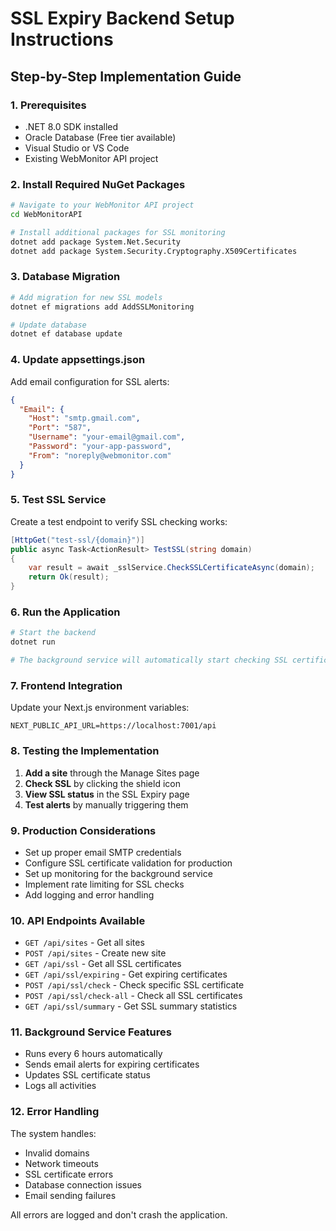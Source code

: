 # SSL Expiry Backend Setup Instructions

## Step-by-Step Implementation Guide

### 1. Prerequisites
- .NET 8.0 SDK installed
- Oracle Database (Free tier available)
- Visual Studio or VS Code
- Existing WebMonitor API project

### 2. Install Required NuGet Packages

```bash
# Navigate to your WebMonitor API project
cd WebMonitorAPI

# Install additional packages for SSL monitoring
dotnet add package System.Net.Security
dotnet add package System.Security.Cryptography.X509Certificates
```

### 3. Database Migration

```bash
# Add migration for new SSL models
dotnet ef migrations add AddSSLMonitoring

# Update database
dotnet ef database update
```

### 4. Update appsettings.json

Add email configuration for SSL alerts:

```json
{
  "Email": {
    "Host": "smtp.gmail.com",
    "Port": "587",
    "Username": "your-email@gmail.com",
    "Password": "your-app-password",
    "From": "noreply@webmonitor.com"
  }
}
```

### 5. Test SSL Service

Create a test endpoint to verify SSL checking works:

```csharp
[HttpGet("test-ssl/{domain}")]
public async Task<ActionResult> TestSSL(string domain)
{
    var result = await _sslService.CheckSSLCertificateAsync(domain);
    return Ok(result);
}
```

### 6. Run the Application

```bash
# Start the backend
dotnet run

# The background service will automatically start checking SSL certificates every 6 hours
```

### 7. Frontend Integration

Update your Next.js environment variables:

```env
NEXT_PUBLIC_API_URL=https://localhost:7001/api
```

### 8. Testing the Implementation

1. **Add a site** through the Manage Sites page
2. **Check SSL** by clicking the shield icon
3. **View SSL status** in the SSL Expiry page
4. **Test alerts** by manually triggering them

### 9. Production Considerations

- Set up proper email SMTP credentials
- Configure SSL certificate validation for production
- Set up monitoring for the background service
- Implement rate limiting for SSL checks
- Add logging and error handling

### 10. API Endpoints Available

- `GET /api/sites` - Get all sites
- `POST /api/sites` - Create new site
- `GET /api/ssl` - Get all SSL certificates
- `GET /api/ssl/expiring` - Get expiring certificates
- `POST /api/ssl/check` - Check specific SSL certificate
- `POST /api/ssl/check-all` - Check all SSL certificates
- `GET /api/ssl/summary` - Get SSL summary statistics

### 11. Background Service Features

- Runs every 6 hours automatically
- Sends email alerts for expiring certificates
- Updates SSL certificate status
- Logs all activities

### 12. Error Handling

The system handles:
- Invalid domains
- Network timeouts
- SSL certificate errors
- Database connection issues
- Email sending failures

All errors are logged and don't crash the application.